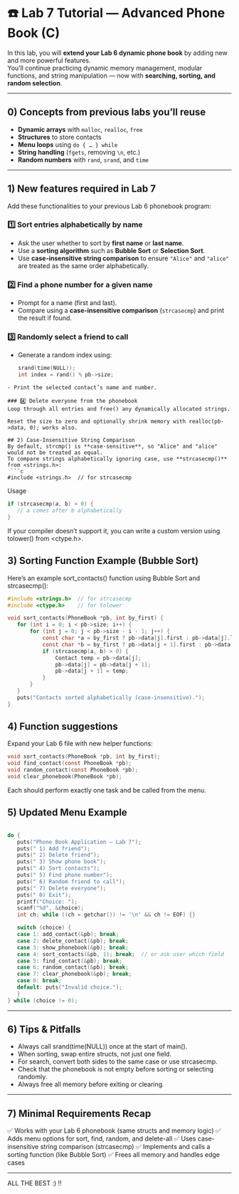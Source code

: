 # ☎️ Lab 7 Tutorial — Advanced Phone Book (C)

In this lab, you will **extend your Lab 6 dynamic phone book** by adding new and more powerful features.  
You’ll continue practicing dynamic memory management, modular functions, and string manipulation — now with **searching, sorting, and random selection**.

---

## 0) Concepts from previous labs you’ll reuse
- **Dynamic arrays** with `malloc`, `realloc`, `free`
- **Structures** to store contacts
- **Menu loops** using `do { … } while`
- **String handling** (`fgets`, removing `\n`, etc.)
- **Random numbers** with `rand`, `srand`, and `time`

---

## 1) New features required in Lab 7
Add these functionalities to your previous Lab 6 phonebook program:

### 1️⃣ Sort entries alphabetically by name
- Ask the user whether to sort by **first name** or **last name**.
- Use a **sorting algorithm** such as **Bubble Sort** or **Selection Sort**.
- Use **case-insensitive string comparison** to ensure `"Alice"` and `"alice"` are treated as the same order alphabetically.

### 2️⃣ Find a phone number for a given name
- Prompt for a name (first and last).
- Compare using a **case-insensitive comparison** (`strcasecmp`) and print the result if found.

### 3️⃣ Randomly select a friend to call
- Generate a random index using:
  ```c
  srand(time(NULL));
  int index = rand() % pb->size;
```
- Print the selected contact’s name and number.

### 4️⃣ Delete everyone from the phonebook
Loop through all entries and free() any dynamically allocated strings.

Reset the size to zero and optionally shrink memory with realloc(pb->data, 0); works also.

## 2) Case-Insensitive String Comparison
By default, strcmp() is **case-sensitive**, so "Alice" and "alice" would not be treated as equal.
To compare strings alphabetically ignoring case, use **strcasecmp()** from <strings.h>:
 ```c
#include <strings.h>  // for strcasecmp
 ```
Usage
 ```c
if (strcasecmp(a, b) > 0) {
    // a comes after b alphabetically
}
 ```
If your compiler doesn’t support it, you can write a custom version using tolower() from <ctype.h>.
## 3) Sorting Function Example (Bubble Sort)
Here’s an example sort_contacts() function using Bubble Sort and strcasecmp():
 ```c
#include <strings.h>  // for strcasecmp
#include <ctype.h>    // for tolower

void sort_contacts(PhoneBook *pb, int by_first) {
    for (int i = 0; i < pb->size; i++) {
        for (int j = 0; j < pb->size - i - 1; j++) {
            const char *a = by_first ? pb->data[j].first : pb->data[j].last;
            const char *b = by_first ? pb->data[j + 1].first : pb->data[j + 1].last;
            if (strcasecmp(a, b) > 0) {
                Contact temp = pb->data[j];
                pb->data[j] = pb->data[j + 1];
                pb->data[j + 1] = temp;
            }
        }
    }
    puts("Contacts sorted alphabetically (case-insensitive).");
}
 ```
## 4) Function suggestions
Expand your Lab 6 file with new helper functions:
 ```c
void sort_contacts(PhoneBook *pb, int by_first);
void find_contact(const PhoneBook *pb);
void random_contact(const PhoneBook *pb);
void clear_phonebook(PhoneBook *pb);
 ```
Each should perform exactly one task and be called from the menu.
## 5) Updated Menu Example
 ```c

do {
    puts("Phone Book Application — Lab 7");
    puts(" 1) Add friend");
    puts(" 2) Delete friend");
    puts(" 3) Show phone book");
    puts(" 4) Sort contacts");
    puts(" 5) Find phone number");
    puts(" 6) Random friend to call");
    puts(" 7) Delete everyone");
    puts(" 0) Exit");
    printf("Choice: ");
    scanf("%d", &choice);
    int ch; while ((ch = getchar()) != '\n' && ch != EOF) {}

    switch (choice) {
    case 1: add_contact(&pb); break;
    case 2: delete_contact(&pb); break;
    case 3: show_phonebook(&pb); break;
    case 4: sort_contacts(&pb, 1); break;  // or ask user which field
    case 5: find_contact(&pb); break;
    case 6: random_contact(&pb); break;
    case 7: clear_phonebook(&pb); break;
    case 0: break;
    default: puts("Invalid choice.");
    }
} while (choice != 0);

 ```
---
## 6) Tips & Pitfalls

- Always call srand(time(NULL)) once at the start of main().
- When sorting, swap entire structs, not just one field.
- For search, convert both sides to the same case or use strcasecmp.
- Check that the phonebook is not empty before sorting or selecting randomly.
- Always free all memory before exiting or clearing.
---

## 7) Minimal Requirements Recap

✅ Works with your Lab 6 phonebook (same structs and memory logic)
✅ Adds menu options for sort, find, random, and delete-all
✅ Uses case-insensitive string comparison (strcasecmp)
✅ Implements and calls a sorting function (like Bubble Sort)
✅ Frees all memory and handles edge cases

---
ALL THE BEST :) !!
